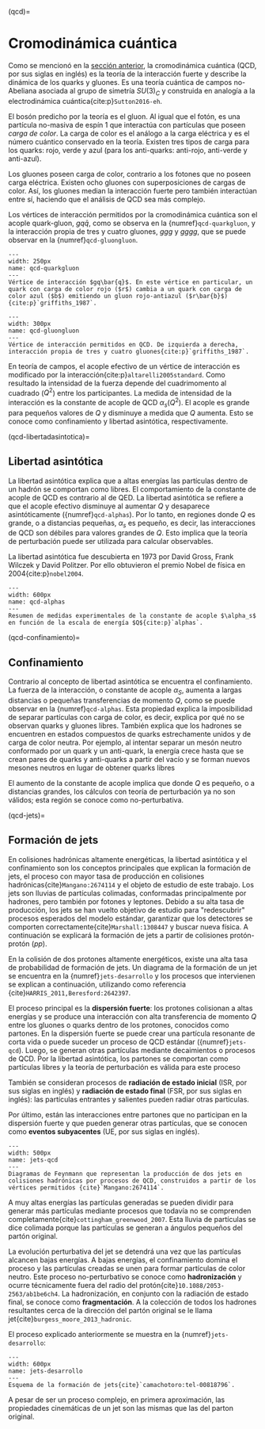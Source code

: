 (qcd)=
# Cromodinámica cuántica
Como se mencionó en la [sección anterior](ms-interacciones), la cromodinámica cuántica (QCD, por sus siglas en inglés) es la teoría de la interacción fuerte y describe la dinámica de los quarks y gluones. Es una teoría cuántica de campos no-Abeliana asociada al grupo de simetría $SU(3)_C$ y construida en analogía a la electrodinámica cuántica{cite:p}`Sutton2016-eh`.

El bosón predicho por la teoría es el gluon. Al igual que el fotón, es una partícula no-masiva de espín 1 que interactúa con partículas que poseen *carga de color*. La carga de color es el análogo a la carga eléctrica y es el número cuántico conservado en la teoría. Existen tres tipos de carga para los quarks: rojo, verde y azul (para los anti-quarks: anti-rojo, anti-verde y anti-azul). 

Los gluones poseen carga de color, contrario a los fotones que no poseen carga eléctrica. Existen ocho gluones con superposiciones de cargas de color. Así, los gluones median la interacción fuerte pero también interactúan entre sí, haciendo que el análisis de QCD sea más complejo. 

Los vértices de interacción permitidos por la cromodinámica cuántica son el acople quark-gluon, $gq\bar{q}$, como se observa en la {numref}`qcd-quarkgluon`, y la interacción propia de tres y cuatro gluones, *ggg* y *gggg*, que se puede observar en la {numref}`qcd-gluongluon`.

```{figure} ./../../figuras/qcd-quarkgluon.png
---
width: 250px
name: qcd-quarkgluon
---
Vértice de interacción $gq\bar{q}$. En este vértice en particular, un quark con carga de color rojo ($r$) cambia a un quark con carga de color azul ($b$) emitiendo un gluon rojo-antiazul ($r\bar{b}$){cite:p}`griffiths_1987`.
```

```{figure} ./../../figuras/qcd-gluongluon.png
---
width: 300px
name: qcd-gluongluon
---
Vértice de interacción permitidos en QCD. De izquierda a derecha, interacción propia de tres y cuatro gluones{cite:p}`griffiths_1987`.
```
En teoría de campos, el acople efectivo de un vértice de interacción es modificado por la interacción{cite:p}`altarelli2005standard`. Como resultado la intensidad de la fuerza depende del cuadrimomento al cuadrado ($Q^2$) entre los participantes. La medida de intensidad de la interacción es la constante de acople de QCD $\alpha_s$($Q^2$). El acople es grande para pequeños valores de $Q$ y disminuye a medida que $Q$ aumenta. Esto se conoce como confinamiento y libertad asintótica, respectivamente.

(qcd-libertadasintotica)=
## Libertad asintótica
La libertad asintótica explica que a altas energías las partículas dentro de un hadrón se comportan como libres. El comportamiento de la constante de acople de QCD es contrario al de QED. La libertad asintótica se refiere a que el acople efectivo disminuye al aumentar $Q$ y desaparece asintóticamente ({numref}`qcd-alphas`). Por lo tanto, en regiones donde $Q$ es grande, o a distancias pequeñas, $\alpha_s$ es pequeño, es decir, las interacciones de QCD son débiles para valores grandes de $Q$. Esto implica que la teoría de perturbación puede ser utilizada para calcular observables. 

La libertad asintótica fue descubierta en 1973 por David Gross, Frank Wilczek y David Politzer. Por ello obtuvieron el premio Nobel de física en 2004{cite:p}`nobel2004`.

```{figure} ./../../figuras/qcd-alphas.png
---
width: 600px
name: qcd-alphas
---
Resumen de medidas experimentales de la constante de acople $\alpha_s$ en función de la escala de energía $Q${cite:p}`alphas`.
```

(qcd-confinamiento)=
## Confinamiento
Contrario al concepto de libertad asintótica se encuentra el confinamiento. La fuerza de la interacción, o constante de acople $\alpha_S$, aumenta a largas distancias o pequeñas transferencias de momento $Q$, como se puede observar en la {numref}`qcd-alphas`. Esta propiedad explica la imposibilidad de separar partículas con carga de color, es decir, explica por qué no se observan quarks y gluones libres. También explica que los hadrones se encuentren en estados compuestos de quarks estrechamente unidos y de carga de color neutra. Por ejemplo, al intentar separar un mesón neutro conformado por un quark y un anti-quark, la energía crece hasta que se crean pares de quarks y anti-quarks a partir del vacío y se forman nuevos mesones neutros en lugar de obtener quarks libres

El aumento de la constante de acople implica que donde $Q$ es pequeño, o a distancias grandes, los cálculos con teoría de perturbación ya no son válidos; esta región se conoce como no-perturbativa.

(qcd-jets)=
## Formación de jets
En colisiones hadrónicas altamente energéticas, la libertad asintótica y el confinamiento son los conceptos principales que explican la formación de jets, el proceso con mayor tasa de producción en colisiones hadrónicas{cite}`Mangano:2674114` y el objeto de estudio de este trabajo. Los jets son lluvias de partículas colimadas, conformadas principalmente por hadrones, pero también por fotones y leptones. Debido a su alta tasa de producción, los jets se han vuelto objetivo de estudio para "redescubrir" procesos esperados del modelo estándar, garantizar que los detectores se comporten correctamente{cite}`Marshall:1308447` y buscar nueva física. A continuación se explicará la formación de jets a partir de colisiones protón-protón (*pp*).

En la colisión de dos protones altamente energéticos, existe una alta tasa de probabilidad de formación de jets. Un diagrama de la formación de un jet se encuentra en la {numref}`jets-desarrollo` y los procesos que intervienen se explican a continuación, utilizando como referencia {cite}`HARRIS_2011,Beresford:2642397`.

El proceso principal es la **dispersión fuerte**: los protones colisionan a altas energías y se produce una interacción con alta transferencia de momento $Q$ entre los gluones o quarks dentro de los protones, conocidos como partones. En la dispersión fuerte se puede crear una partícula resonante de corta vida o puede suceder un proceso de QCD estándar ({numref}`jets-qcd`). Luego, se generan otras partículas mediante decaimientos o procesos de QCD. Por la libertad asintótica, los partones se comportan como partículas libres y la teoría de perturbación es válida para este proceso

También se consideran procesos de **radiación de estado inicial** (ISR, por sus siglas en inglés) y **radiación de estado final** (FSR, por sus siglas en inglés): las partículas entrantes y salientes pueden radiar otras partículas. 

Por último, están las interacciones entre partones que no participan en la dispersión fuerte y que pueden generar otras partículas, que se conocen como **eventos subyacentes** (UE, por sus siglas en inglés).

```{figure} ./../../figuras/jets-qcd.png
---
width: 500px
name: jets-qcd
---
Diagramas de Feynmann que representan la producción de dos jets en colisiones hadrónicas por procesos de QCD, construidos a partir de los vértices permitidos {cite}`Mangano:2674114`.
```
A muy altas energías las partículas generadas se pueden dividir para generar más partículas mediante procesos que todavía no se comprenden completamente{cite}`cottingham_greenwood_2007`. Esta lluvia de partículas se dice colimada porque las partículas se generan a ángulos pequeños del partón original.

La evolución perturbativa del jet se detendrá una vez que las partículas alcancen bajas energías. A bajas energías, el confinamiento domina el proceso y las partículas creadas se unen para formar partículas de color neutro. Este proceso no-perturbativo se conoce como **hadronización** y ocurre técnicamente fuera del radio del protón{cite}`10.1088/2053-2563/ab1be6ch4`. La hadronización, en conjunto con la radiación de estado final, se conoce como **fragmentación**. A la colección de todos los hadrones resultantes cerca de la dirección del partón original se le llama jet{cite}`burgess_moore_2013_hadronic`.

El proceso explicado anteriormente se muestra en la {numref}`jets-desarrollo`:

```{figure} ./../../figuras/jets-formacion.png
---
width: 600px
name: jets-desarrollo
---
Esquema de la formación de jets{cite}`camachotoro:tel-00818796`.
```
A pesar de ser un proceso complejo, en primera aproximación, las propiedades cinemáticas de un jet son las mismas que las del parton original.